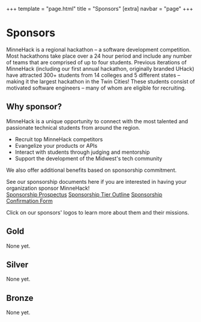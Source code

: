 +++
template = "page.html"
title = "Sponsors"
[extra]
navbar = "page"
+++

# Sponsors

MinneHack is a regional hackathon – a software development competition. Most hackathons take place over a 24 hour period and include any number of teams that are comprised of up to four students. Previous iterations of MinneHack (including our first annual hackathon, originally branded UHack) have attracted 300+ students from 14 colleges and 5 different states – making it the largest hackathon in the Twin Cities! These students consist of motivated software engineers – many of whom are eligible for recruiting.

## Why sponsor?
    
MinneHack is a unique opportunity to connect with the most talented and passionate technical students from around the region.

- Recruit top MinneHack competitors
- Evangelize your products or APIs
- Interact with students through judging and mentorship
- Support the development of the Midwest's tech community

We also offer additional benefits based on sponsorship commitment.

See our sponsorship documents here if you are interested in having your organization sponsor MinneHack!  
<a href="/2022-Sponsorship-Prospectus.pdf">Sponsorship Prospectus</a>
<a href="/2022-Sponsorship-Tier-Outline.pdf">Sponsorship Tier Outline</a>
<a href="/2022-Sponsorship-Confirmation-form.pdf">Sponsorship Confirmation Form</a>

Click on our sponsors' logos to learn more about them and their missions.
<div class="sponsors sponsorship">
    <div class="platinum box" style="display: none;">
	<h2>Platinum</h2>
		<div class="sponsorship-info">
			<p>None yet.</p>
		</div>
	</div>
    <div class="gold box">
		<h2>Gold</h2>
		<div class="sponsorship-info sponsor-logos">
			<p>None yet.</p>
<!-- 			<a href="/sponsors-meta#ecolab"><img src="/images/ecolab.svg"></img></a> -->
		</div>
	</div>
	<div class="silver box">
		<h2>Silver</h2>
		<div class="sponsorship-info">
			<p>None yet.</p>
		</div>
	</div>
	<div class="bronze box">
		<h2>Bronze</h2>
		<div class="sponsorship-info sponsor-logos">
			<p>None yet.</p>
<!-- 			<a href="/sponsors-meta#bestbuy"><img src="/images/bestbuy.png"></img></a> -->
<!-- 			<a href="/sponsors-meta#cat"><img src="/images/cat.jpg"></img></a> -->
		</div>
	</div>
</div>
